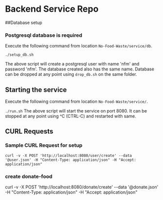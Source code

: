 # Backend Service Repo

##Database setup
### Postgresql database is required
Execute the following command from location `No-Food-Waste/service/db`.

`./setup_db.sh`

The above script will create a postgresql user with name 'nfm' and password 'nfm'. The database created also has the same name.
Database can be dropped at any point using `drop_db.sh` on the same folder.

## Starting the service
Execute the following command from location `No-Food-Waste/service/`.

`./run.sh`
The above script will start the service on port 8080. It can be stopped at any point using ^C (CTRL-C) and restarted with same.

## CURL Requests

### Sample CURL Request for setup
`curl -v -X POST 'http://localhost:8080/user/create' --data '@user.json' -H "Content-Type: application/json" -H "Accept: application/json"`

### create donate-food
curl -v -X POST 'http://localhost:8080/donate/create' --data '@donate.json' -H "Content-Type: application/json" -H "Accept: application/json"
